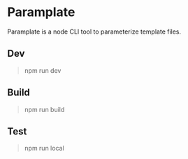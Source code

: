 # Paramplate

Paramplate is a node CLI tool to parameterize template files.

## Dev
> npm run dev

## Build
> npm run build

## Test
> npm run local